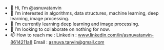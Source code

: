 - 👋 Hi, I’m @asnuvatanvin
- 👀 I’m interested in algorithms, data structures, machine learning, deep learning, image processing.
- 🌱 I’m currently learning deep learning and image processing.
- 💞️ I’m looking to collaborate on nothing for now.
- 📫 How to reach me :
Linkedin : www.linkedin.com/in/asnuvatanvin-8614211a8
Email : asnuva.tanvin@gmail.com

<!---
asnuvatanvin/asnuvatanvin is a ✨ special ✨ repository because its `README.md` (this file) appears on your GitHub profile.
You can click the Preview link to take a look at your changes.
--->
